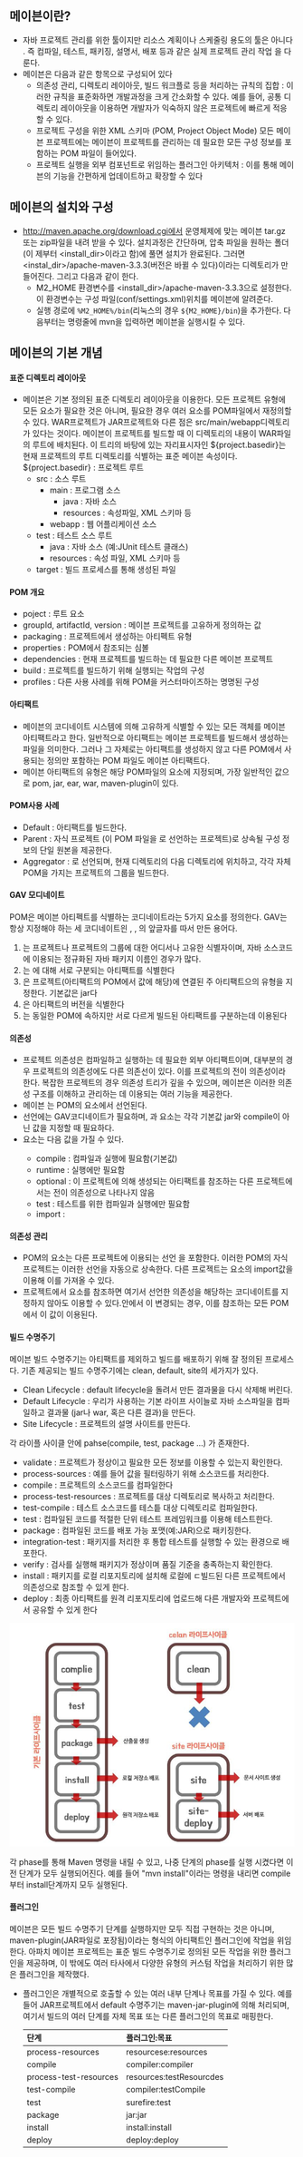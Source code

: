 ## 메이븐이란?
- 자바 프로젝트 관리를 위한 툴이지만 리소스 계획이나 스케줄링 용도의 툴은 아니다
    . 즉 컴파일, 테스트, 패키징, 설명서, 배포 등과 같은 실제 프로젝트 관리 작업
    을 다룬다.
- 메이븐은 다음과 같은 항목으로 구성되어 있다
  - 의존성 관리, 디렉토리 레이아웃, 빌드 워크플로 등을 처리하는 규칙의 집합 : 이러한 규칙을 표준화하면 개발과정을 크게 간소화할 수 있다. 예를 들어, 공통 디렉토리 레이아웃을 이용하면 개발자가 익숙하지 않은 프로젝트에 빠르게 적응할 수 있다.
  - 프로젝트 구성을 위한 XML 스키마 (POM, Project Object Mode) 모든 메이븐 프로젝트에는 메이븐이 프로젝트를 관리하는 데 필요한 모든 구성 정보를 포함하는 POM 파일이 들어있다.
  - 프로젝트 실행을 외부 컴포넌트로 위임하는 플러그인 아키텍처 : 이를 통해 메이븐의 기능을 간편하게 업데이트하고 확장할 수 있다

## 메이븐의 설치와 구성
- http://maven.apache.org/download.cgi에서 운영체제에 맞는 메이븐 tar.gz 또는
    zip파일을 내려 받을 수 있다. 설치과정은 간단하며, 압축 파일을 원하는 폴더(이
    제부터 <install_dir>이라고 함)에 풀면 설치가 완료된다. 그러면 <instal_dir>/apache-maven-3.3.3(버전은 바뀔 수 있다)이라는 디렉토리가 만들어진다. 그리고 다음과 같이 한다.
    - M2_HOME 환경변수를 <install_dir>/apache-maven-3.3.3으로 설정한다. 이 환경변수는 구성 파일(conf/settings.xml)위치를 메이븐에 알려준다.
    - 실행 경로에 `%M2_HOME%/bin`(리눅스의 경우 `${M2_HOME}/bin`)을 추가한다. 다음부터는 명령줄에 mvn을 입력하면 메이븐을 실행시킬 수 있다.

## 메이븐의 기본 개념

#### 표준 디렉토리 레이아웃
- 메이븐은 기본 정의된 표준 디렉토리 레이아웃을 이용한다. 모든 프로젝트 유형에 모든 요소가 필요한 것은 아니며, 필요한 경우 여러 요소를 POM파일에서 재정의할 수 있다. WAR프로젝트가 JAR프로젝트와 다른 점은 src/main/webapp디렉토리가 있다는 것이다. 메이븐이 프로젝트를 빌드할 때 이 디렉토리의 내용이 WAR파일의 루트에 배치된다. 이 트리의 바탕에 있는 자리표시자인 ${project.basedir}는 현재 프로젝트의 루트 디렉토리를 식별하는 표준 메이븐 속성이다.
    ${project.basedir} : 프로젝트 루트
    - src : 소스 루트
      - main : 프로그램 소스
        - java : 자바 소스
        - resources : 속성파일, XML 스키마 등
      - webapp : 웹 어플리케이션 소스
    - test : 테스트 소스 루트
      - java : 자바 소스 (예:JUnit 테스트 클래스)
      - resources : 속성 파일, XML 스키마 등
  - target : 빌드 프로세스를 통해 생성된 파일

#### POM 개요
- poject : 루트 요소
- groupId, artifactId, version : 메이븐 프로젝트를 고유하게 정의하는 값
- packaging : 프로젝트에서 생성하는 아티펙트 유형
- properties : POM에서 참조되는 심볼
- dependencies : 현재 프로젝트를 빌드하는 데 필요한 다른 메이븐 프로젝트
- build : 프로젝트를 빌드하기 위해 실행되는 작업의 구성
- profiles : 다른 사용 사례를 위해 POM을 커스터마이즈하는 명명된 구성

#### 아티팩트
- 메이븐의 코디네이트 시스템에 의해 고유하게 식별할 수 있는 모든 객체를 메이븐 아티팩트라고 한다. 일반적으로 아티팩트는 메이븐 프로젝트를 빌드해서 생성하는 파일을 의미한다. 그러나 그 자체로는 아티팩트를 생성하지 않고 다른 POM에서 사용되는 정의만 포함하는 POM 파일도 메이븐 아티팩트다.
- 메이븐 아티팩트의 유형은 해당 POM파일의 <packaging>요소에 지정되며, 가장 일반적인 값으로 pom, jar, ear, war, maven-plugin이 있다.

#### POM사용 사례
- Default : 아티팩트를 빌드한다.
- Parent : 자식 프로젝트 (이 POM 파일을 <parent>로 선언하는 프로젝트)로 상속될 구성 정보의 단일 원본을 제공한다.
- Aggregator : <modules>로 선언되며, 현재 디렉토리의 다음 디렉토리에 위치하고, 각각 자체 POM을 가지는 프로젝트의 그룹을 빌드한다.

#### GAV 모디네이트
POM은 메이븐 아티펙트를 식별하는 코디네이트라는 5가지 요소를 정의한다. GAV는 항상 지정해야 하는 세 코디네이트읜 <groupId>, <artifactId>, <version>의 앞글자를 따서 만든 용어다.

1. <groupId>는 프로젝트나 프로젝트의 그룹에 대한 어디서나 고유한 식별자이며, 자바 소스코드에 이용되는 정규화된 자바 패키지 이름인 경우가 많다.
2. <artifactId>는 <groupId>에 대해 서로 구분되는 아티팩트를 식별한다
3. <type>은 프로젝트(아티팩트의 POM에서 <packaging>값에 해당)에 연결된 주 아티팩트으의 유형을 지정한다. 기본값은 jar다
4. <version>은 아티팩트의 버전을 식별한다
5. <classifier>는 동일한 POM에 속하지만 서로 다르게 빌드된 아티팩트를 구분하는데 이용된다

#### 의존성
- 프로젝트 의존성은 컴파일하고 실행하는 데 필요한 외부 아티팩트이며, 대부분의 경우 프로젝트의 의존성에도 다른 의존선이 있다. 이를 프로젝트의 전이 의존성이라 한다. 복잡한 프로젝트의 경우 의존성 트리가 깊을 수 있으며, 메이븐은 이러한 의존성 구조를 이해하고 관리하는 데 이용되는 여러 기능을 제공한다.
- 메이븐 <dependency>는 POM의 <dependencies>요소에서 선언된다.
- <dependency> 선언에는 GAV코디네이트가 필요하며, <type>과 <scope>요소는 각각 기본값 jar와 compile이 아닌 값을 지정할 때 필요하다.
- <scope>요소는 다음 값을 가질 수 있다.
  - compile : 컴파일과 실행에 필요함(기본값)
  - runtime : 실행에만 필요함
  - optional : 이 프로젝트에 의해 생성되는 아티팩트를 참조하는 다른 프로젝트에서는 전이 의존성으로 나타나지 않음
  - test : 테스트를 위한 컴파일과 실행에만 필요함
  - import : 

#### 의존성 관리
- POM의 <dependencyManagement> 요소는 다른 프로젝트에 이용되는 <dependency> 선언 을 포함한다. 이러한 POM의 자식 프로젝트는 이러한 선언을 자동으로 상속한다. 다른 프로젝트는 <scope> 요소의 import값을 이용해 이를 가져올 수 있다.
- 프로젝트에서 <dependencyManagment>요소를 참조하면 여기서 선언한 의존성을 해당하는 <version>코디네이트를 지정하지 않아도 이용할 수 있다.<dependencyManagemenrt>안에서 <version>이 변경되는 경우, 이를 참조하는 모든 POM에서 이 값이 이용된다.

#### 빌드 수명주기
메이븐 빌드 수명주기는 아티팩트를 제외하고 빌드를 배포하기 위해 잘 정의된 프로세스다. 기존 제공되는 빌드 수명주기에는 clean, default, site의 세가지가 있다.

- Clean Lifecycle : default lifecycle을 돌려서 만든 결과물을 다시 삭제해 버린다.
- Default Lifecycle : 우리가 사용하는 기본 라이프 사이늘로 자바 소스파일을 컴파일하고 결과물 (jar나 war, 혹은 다른 결과)을 만든다.
- Site Lifecycle : 프로젝트의 설명 사이트를 만든다.

각 라이플 사이클 안에 pahse(compile, test, package ...) 가 존재한다.

- validate : 프로젝트가 정상이고 필요한 모든 정보를 이용할 수 있는지 확인한다.
- process-sources : 예를 들어 값을 필터링하기 위해 소스코드를 처리한다.
- compile : 프로젝트의 소스코드를 컴파일한다
- process-test-resources : 프로젝트를 대상 디렉토리로 복사하고 처리한다.
- test-compile : 테스트 소스코드를 테스틑 대상 디렉토리로 컴파일한다.
- test : 컴파일된 코드를 적절한 단위 테스트 프레임워크를 이용해 테스트한다.
- package : 컴파일된 코드를 배포 가능 포맷(예:JAR)으로 패키징한다.
- integration-test : 패키지를 처리한 후 통합 테스트를 실행할 수 있는 환경으로 배포한다.
- verify : 검사를 실행해 패키지가 정상이며 품질 기준을 충족하는지 확인한다.
- install : 패키지를 로컬 리포지토리에 설치해 로컬에 ㄷ빌드된 다른 프로젝트에서 의존성으로 참조할 수 있게 한다.
- deploy : 최종 아티팩트를 원격 리포지토리에 업로드해 다른 개발자와 프로젝트에서 공유할 수 있게 한다

![default lifecycle](./images/01_1.jpeg)

각 phase를 통해 Maven 명령을 내릴 수 있고, 나중 단계의 phase를 실행 시켰다면 이전 단계가 모두 실행되어진다. 예를 들어 "mvn install"이라는 명령을 내리면 compile부터 install단계까지 모두 실행된다.

#### 플러그인
메이븐은 모든 빌드 수명주기 단계를 실행하지만 모두 직접 구현하는 것은 아니며, maven-plugin(JAR파일로 포장됨)이라는 형식의 아티팩트인 플러그인에 작업을 위임한다. 아파치 메이븐 프로젝트는 표준 빌드 수명주기로 정의된 모든 작업을 위한 플러그인을 제공하며, 이 밖에도 여러 타사에서 다양한 유형의 커스텀 작업을 처리하기 위한 많은 플러그인을 제작했다.

- 플러그인은 개별적으로 호출할 수 있는 여러 내부 단계나 목표를 가질 수 있다. 예를 들어 JAR프로젝트에서 default 수명주기는 maven-jar-plugin에 의해 처리되며, 여기서 빌드의 여러 단계를 자체 목표 또는 다른 플러그인의 목표로 매핑한다.
  
    |단계|플러그인:목표|
    |---|---|
    |process-resources|resourcese:resources|
    |compile|compiler:compiler|
    |process-test-resources|resources:testResourcdes|
    |test-compile|compiler:testCompile|
    |test|surefire:test|
    |package|jar:jar|
    |install|install:install|
    |deploy|deploy:deploy|

